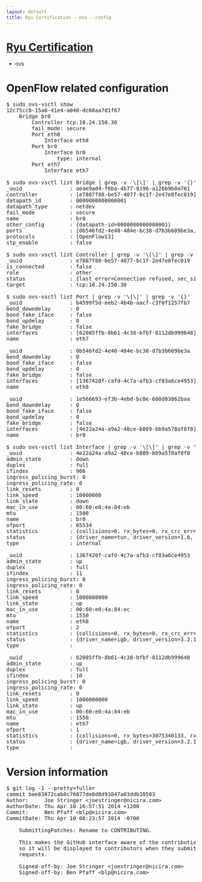 ```yaml
---
layout: default
title: Ryu Certification - ovs - config
---
```

# [Ryu Certification](http://osrg.github.io/ryu/certification.html)
* ovs 

# OpenFlow related configuration
<pre>
$ sudo ovs-vsctl show
12c75cc8-15a8-41e4-a040-dc66aa7d1f67
    Bridge br0
        Controller tcp:10.24.150.30
        fail_mode: secure
        Port eth8
            Interface eth8
        Port br0
            Interface br0
                type: internal
        Port eth7
            Interface eth7

$ sudo ovs-vsctl list Bridge | grep -v '\[\]' | grep -v '{}'
_uuid               : aeae9ad4-f6ba-4b77-8196-a12bb9b0a701
controller          : [e7887f88-be57-4077-bc1f-2e47e8fec019]
datapath_id         : 0000000000000001
datapath_type       : netdev
fail_mode           : secure
name                : br0
other_config        : {datapath-id=0000000000000001}
ports               : [0b546fd2-4e48-484e-bc38-d7b3b609be3a, 1e566693-ef3b-4ebd-bc0e-680d03862baa, b4599f5d-eeb2-4b4b-aacf-c3f0f1257fb7]
protocols           : [OpenFlow13]
stp_enable          : false

$ sudo ovs-vsctl list Controller | grep -v '\[\]' | grep -v '{}'
_uuid               : e7887f88-be57-4077-bc1f-2e47e8fec019
is_connected        : false
role                : other
status              : {last_error=Connection refused, sec_since_connect=927, sec_since_disconnect=3, state=BACKOFF}
target              : tcp:10.24.150.30

$ sudo ovs-vsctl list Port | grep -v '\[\]' | grep -v '{}'
_uuid               : b4599f5d-eeb2-4b4b-aacf-c3f0f1257fb7
bond_downdelay      : 0
bond_fake_iface     : false
bond_updelay        : 0
fake_bridge         : false
interfaces          : [62085ffb-8b61-4c38-bfbf-8112db999648]
name                : eth7

_uuid               : 0b546fd2-4e48-484e-bc38-d7b3b609be3a
bond_downdelay      : 0
bond_fake_iface     : false
bond_updelay        : 0
fake_bridge         : false
interfaces          : [1367420f-cafd-4c7a-afb3-cf83a6ce4953]
name                : eth8

_uuid               : 1e566693-ef3b-4ebd-bc0e-680d03862baa
bond_downdelay      : 0
bond_fake_iface     : false
bond_updelay        : 0
fake_bridge         : false
interfaces          : [4e22a24a-a9a2-48ce-b809-bb9a578af8f0]
name                : br0

$ sudo ovs-vsctl list Interface | grep -v '\[\]' | grep -v '{}'
_uuid               : 4e22a24a-a9a2-48ce-b809-bb9a578af8f0
admin_state         : down
duplex              : full
ifindex             : 966
ingress_policing_burst: 0
ingress_policing_rate: 0
link_resets         : 0
link_speed          : 10000000
link_state          : down
mac_in_use          : 00:60:e0:4a:84:eb
mtu                 : 1500
name                : br0
ofport              : 65534
statistics          : {collisions=0, rx_bytes=0, rx_crc_err=0, rx_dropped=0, rx_errors=0, rx_frame_err=0, rx_over_err=0, rx_packets=0, tx_bytes=0, tx_dropped=0, tx_errors=0, tx_packets=0}
status              : {driver_name=tun, driver_version=1.6, firmware_version=N/A}
type                : internal

_uuid               : 1367420f-cafd-4c7a-afb3-cf83a6ce4953
admin_state         : up
duplex              : full
ifindex             : 11
ingress_policing_burst: 0
ingress_policing_rate: 0
link_resets         : 0
link_speed          : 1000000000
link_state          : up
mac_in_use          : 00:60:e0:4a:84:ec
mtu                 : 1550
name                : eth8
ofport              : 2
statistics          : {collisions=0, rx_bytes=0, rx_crc_err=0, rx_dropped=0, rx_errors=0, rx_frame_err=0, rx_over_err=0, rx_packets=0, tx_bytes=7285952, tx_dropped=0, tx_errors=0, tx_packets=77663}
status              : {driver_name=igb, driver_version=3.2.10-k, firmware_version=3.10-0}
type                : 

_uuid               : 62085ffb-8b61-4c38-bfbf-8112db999648
admin_state         : up
duplex              : full
ifindex             : 10
ingress_policing_burst: 0
ingress_policing_rate: 0
link_resets         : 0
link_speed          : 1000000000
link_state          : up
mac_in_use          : 00:60:e0:4a:84:eb
mtu                 : 1550
name                : eth7
ofport              : 1
statistics          : {collisions=0, rx_bytes=3075340133, rx_crc_err=0, rx_dropped=0, rx_errors=0, rx_frame_err=0, rx_over_err=0, rx_packets=72757822, tx_bytes=0, tx_dropped=0, tx_errors=0, tx_packets=0}
status              : {driver_name=igb, driver_version=3.2.10-k, firmware_version=3.10-0}
type                : 
</pre>

# Version information
<pre>
$ git log -1 --pretty=fuller
commit bee83872cab0c76877de0d8d93847a03ddb10503
Author:     Joe Stringer &lt;joestringer@nicira.com&gt;
AuthorDate: Thu Apr 10 16:57:51 2014 +1200
Commit:     Ben Pfaff &lt;blp@nicira.com&gt;
CommitDate: Thu Apr 10 08:23:57 2014 -0700

    SubmittingPatches: Rename to CONTRIBUTING.
    
    This makes the GitHub interface aware of the contribution guidelines,
    so it will be displayed to contributors when they submit issues or pull
    requests.
    
    Signed-off-by: Joe Stringer &lt;joestringer@nicira.com&gt;
    Signed-off-by: Ben Pfaff &lt;blp@nicira.com&gt;
</pre>
